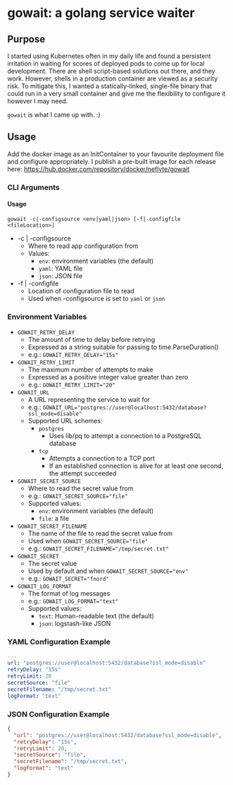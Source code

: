 # gowait: a golang service waiter

## Purpose
I started using Kubernetes often in my daily life and found a persistent irritation in waiting for scores of deployed 
pods to come up for local development. There are shell script-based solutions out there, and they work. However, shells 
in a production container are viewed as a security risk. To mitigate this, I wanted a statically-linked, single-file 
binary that could run in a very small container and give me the flexibility to configure it however I may need.

`gowait` is what I came up with. :)

## Usage
Add the docker image as an InitContainer to your favourite deployment file and configure appropriately.
I publish a pre-built image for each release here: https://hub.docker.com/repository/docker/neflyte/gowait

### CLI Arguments

#### Usage
`gowait -c|-configsource <env|yaml|json> [-f|-configfile <fileLocation>]`

- -c | -configsource
    - Where to read app configuration from
    - Values:
        - `env`: environment variables (the default)
        - `yaml`: YAML file
        - `json`: JSON file
- -f | -configfile
    - Location of configuration file to read
    - Used when -configsource is set to `yaml` or `json`

### Environment Variables

- `GOWAIT_RETRY_DELAY`
    - The amount of time to delay before retrying
    - Expressed as a string suitable for passing to time.ParseDuration()
    - e.g.: `GOWAIT_RETRY_DELAY="15s"`
- `GOWAIT_RETRY_LIMIT`
    - The maximum number of attempts to make
    - Expressed as a positive integer value greater than zero
    - e.g.: `GOWAIT_RETRY_LIMIT="20"`
- `GOWAIT_URL`
    - A URL representing the service to wait for
    - e.g.: `GOWAIT_URL="postgres://user@localhost:5432/database?ssl_mode=disable"`
    - Supported URL schemes:
        - `postgres`
            - Uses lib/pq to attempt a connection to a PostgreSQL database
        - `tcp`
            - Attempts a connection to a TCP port
            - If an established connection is alive for at least one second, the attempt succeeded
 - `GOWAIT_SECRET_SOURCE`
    - Where to read the secret value from
    - e.g.: `GOWAIT_SECRET_SOURCE="file"`
    - Supported values:
        - `env`: environment variables (the default)
        - `file`: a file
 - `GOWAIT_SECRET_FILENAME`
    - The name of the file to read the secret value from
    - Used when `GOWAIT_SECRET_SOURCE="file"`
    - e.g.: `GOWAIT_SECRET_FILENAME="/tmp/secret.txt"`
 - `GOWAIT_SECRET`
    - The secret value
    - Used by default and when `GOWAIT_SECRET_SOURCE="env"`
    - e.g.: `GOWAIT_SECRET="fnord"`
 - `GOWAIT_LOG_FORMAT`
    - The format of log messages
    - e.g.: `GOWAIT_LOG_FORMAT="text"`
    - Supported values:
        - `text`: Human-readable text (the default)
        - `json`: logstash-like JSON

### YAML Configuration Example

```yaml
---
url: "postgres://user@localhost:5432/database?ssl_mode=disable"
retryDelay: "15s"
retryLimit: 20
secretSource: "file"
secretFilename: "/tmp/secret.txt"
logFormat: "text"
```

### JSON Configuration Example

```json
{
  "url": "postgres://user@localhost:5432/database?ssl_mode=disable",
  "retryDelay": "15s",
  "retryLimit": 20,
  "secretSource": "file",
  "secretFilename": "/tmp/secret.txt",
  "logFormat": "text"
}
```
